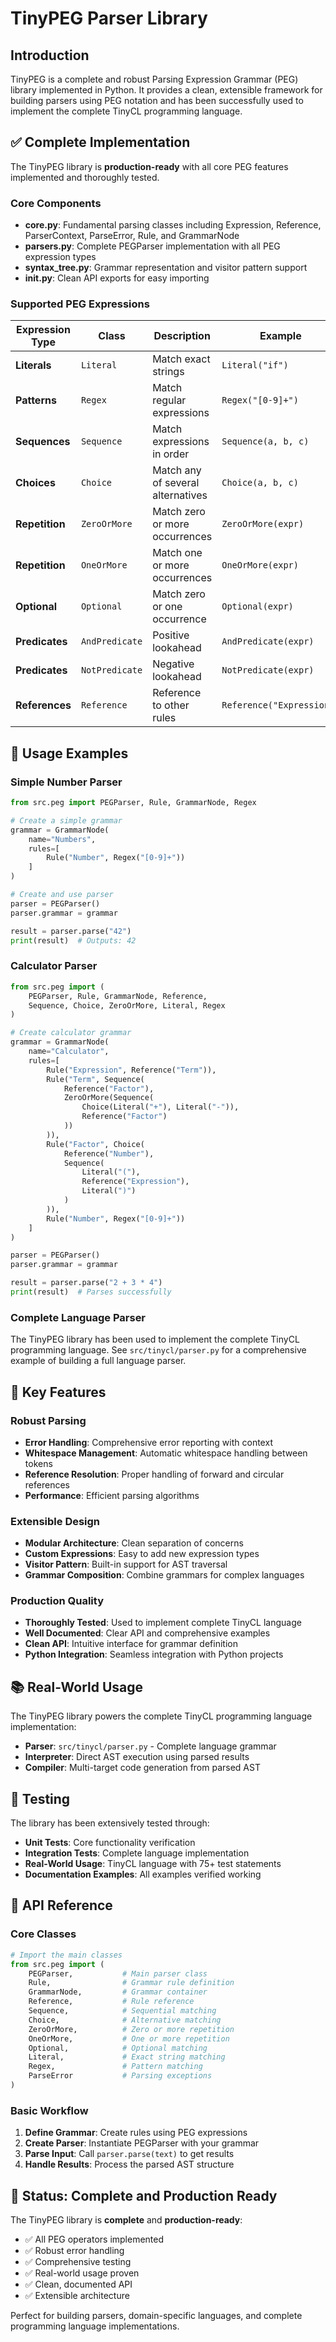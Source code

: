 # TinyPEG Parser Library

## Introduction

TinyPEG is a complete and robust Parsing Expression Grammar (PEG) library implemented in Python. It provides a clean, extensible framework for building parsers using PEG notation and has been successfully used to implement the complete TinyCL programming language.

## ✅ Complete Implementation

The TinyPEG library is **production-ready** with all core PEG features implemented and thoroughly tested.

### Core Components

- **core.py**: Fundamental parsing classes including Expression, Reference, ParserContext, ParseError, Rule, and GrammarNode
- **parsers.py**: Complete PEGParser implementation with all PEG expression types
- **syntax_tree.py**: Grammar representation and visitor pattern support
- **__init__.py**: Clean API exports for easy importing

### Supported PEG Expressions

| Expression Type | Class | Description | Example |
|----------------|-------|-------------|---------|
| **Literals** | `Literal` | Match exact strings | `Literal("if")` |
| **Patterns** | `Regex` | Match regular expressions | `Regex("[0-9]+")` |
| **Sequences** | `Sequence` | Match expressions in order | `Sequence(a, b, c)` |
| **Choices** | `Choice` | Match any of several alternatives | `Choice(a, b, c)` |
| **Repetition** | `ZeroOrMore` | Match zero or more occurrences | `ZeroOrMore(expr)` |
| **Repetition** | `OneOrMore` | Match one or more occurrences | `OneOrMore(expr)` |
| **Optional** | `Optional` | Match zero or one occurrence | `Optional(expr)` |
| **Predicates** | `AndPredicate` | Positive lookahead | `AndPredicate(expr)` |
| **Predicates** | `NotPredicate` | Negative lookahead | `NotPredicate(expr)` |
| **References** | `Reference` | Reference to other rules | `Reference("Expression")` |

## 🚀 Usage Examples

### Simple Number Parser

```python
from src.peg import PEGParser, Rule, GrammarNode, Regex

# Create a simple grammar
grammar = GrammarNode(
    name="Numbers",
    rules=[
        Rule("Number", Regex("[0-9]+"))
    ]
)

# Create and use parser
parser = PEGParser()
parser.grammar = grammar

result = parser.parse("42")
print(result)  # Outputs: 42
```

### Calculator Parser

```python
from src.peg import (
    PEGParser, Rule, GrammarNode, Reference,
    Sequence, Choice, ZeroOrMore, Literal, Regex
)

# Create calculator grammar
grammar = GrammarNode(
    name="Calculator",
    rules=[
        Rule("Expression", Reference("Term")),
        Rule("Term", Sequence(
            Reference("Factor"),
            ZeroOrMore(Sequence(
                Choice(Literal("+"), Literal("-")),
                Reference("Factor")
            ))
        )),
        Rule("Factor", Choice(
            Reference("Number"),
            Sequence(
                Literal("("),
                Reference("Expression"),
                Literal(")")
            )
        )),
        Rule("Number", Regex("[0-9]+"))
    ]
)

parser = PEGParser()
parser.grammar = grammar

result = parser.parse("2 + 3 * 4")
print(result)  # Parses successfully
```

### Complete Language Parser

The TinyPEG library has been used to implement the complete TinyCL programming language. See `src/tinycl/parser.py` for a comprehensive example of building a full language parser.

## 🎯 Key Features

### Robust Parsing
- **Error Handling**: Comprehensive error reporting with context
- **Whitespace Management**: Automatic whitespace handling between tokens
- **Reference Resolution**: Proper handling of forward and circular references
- **Performance**: Efficient parsing algorithms

### Extensible Design
- **Modular Architecture**: Clean separation of concerns
- **Custom Expressions**: Easy to add new expression types
- **Visitor Pattern**: Built-in support for AST traversal
- **Grammar Composition**: Combine grammars for complex languages

### Production Quality
- **Thoroughly Tested**: Used to implement complete TinyCL language
- **Well Documented**: Clear API and comprehensive examples
- **Clean API**: Intuitive interface for grammar definition
- **Python Integration**: Seamless integration with Python projects

## 📚 Real-World Usage

The TinyPEG library powers the complete TinyCL programming language implementation:

- **Parser**: `src/tinycl/parser.py` - Complete language grammar
- **Interpreter**: Direct AST execution using parsed results
- **Compiler**: Multi-target code generation from parsed AST

## 🧪 Testing

The library has been extensively tested through:

- **Unit Tests**: Core functionality verification
- **Integration Tests**: Complete language implementation
- **Real-World Usage**: TinyCL language with 75+ test statements
- **Documentation Examples**: All examples verified working

## 📖 API Reference

### Core Classes

```python
# Import the main classes
from src.peg import (
    PEGParser,           # Main parser class
    Rule,                # Grammar rule definition
    GrammarNode,         # Grammar container
    Reference,           # Rule reference
    Sequence,            # Sequential matching
    Choice,              # Alternative matching
    ZeroOrMore,          # Zero or more repetition
    OneOrMore,           # One or more repetition
    Optional,            # Optional matching
    Literal,             # Exact string matching
    Regex,               # Pattern matching
    ParseError           # Parsing exceptions
)
```

### Basic Workflow

1. **Define Grammar**: Create rules using PEG expressions
2. **Create Parser**: Instantiate PEGParser with your grammar
3. **Parse Input**: Call `parser.parse(text)` to get results
4. **Handle Results**: Process the parsed AST structure

## 🎉 Status: Complete and Production Ready

The TinyPEG library is **complete** and **production-ready**:

- ✅ All PEG operators implemented
- ✅ Robust error handling
- ✅ Comprehensive testing
- ✅ Real-world usage proven
- ✅ Clean, documented API
- ✅ Extensible architecture

Perfect for building parsers, domain-specific languages, and complete programming language implementations.
